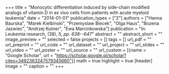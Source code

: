 +++
title = "Monocytic differentiation induced by side-chain modified analogs of vitamin D in ex vivo cells from patients with acute myeloid leukemia"
date = "2014-01-01"
publication_types = ["2"]
authors = ["Hanna Baurska", "Marek Kielbinski", "Przemyslaw Biecek", "Olga Haus", "Bozena Jazwiec", "Andrzej Kutner", "Ewa Marcinkowska"]
publication = "In: Leukemia research, (38), 5, _pp. 638--647_"
abstract = ""
abstract_short = ""
image_preview = ""
selected = false
projects = []
tags = []
url_pdf = ""
url_preprint = ""
url_code = ""
url_dataset = ""
url_project = ""
url_slides = ""
url_video = ""
url_poster = ""
url_source = ""
url_custom = [{name = "Google Scholar", url = "https://scholar.google.pl/scholar?cites=3492363247579345660"}]
math = true
highlight = true
[header]
image = ""
caption = ""
+++
